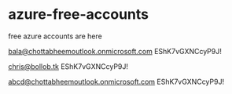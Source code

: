 # azure-free-accounts
free azure accounts are here

bala@chottabheemoutlook.onmicrosoft.com
EShK7vGXNCcyP9J!

chris@bollob.tk
EShK7vGXNCcyP9J!

abcd@chottabheemoutlook.onmicrosoft.com
EShK7vGXNCcyP9J!
